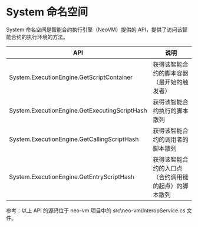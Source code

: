 # System 命名空间

System 命名空间是智能合约执行引擎（NeoVM）提供的 API，提供了访问该智能合约的执行环境的方法。

| API                                      | 说明                         |
| ---------------------------------------- | -------------------------- |
| System.ExecutionEngine.GetScriptContainer | 获得该智能合约的脚本容器（最开始的触发者）      |
| System.ExecutionEngine.GetExecutingScriptHash | 获得该智能合约执行的脚本散列             |
| System.ExecutionEngine.GetCallingScriptHash | 获得该智能合约的调用者的脚本散列           |
| System.ExecutionEngine.GetEntryScriptHash | 获得该智能合约的入口点（合约调用链的起点）的脚本散列 |

参考：以上 API 的源码位于 neo-vm 项目中的 src\neo-vm\InteropService.cs 文件。